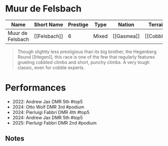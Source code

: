 # Muur de Felsbach

| Name | Short Name | Prestige | Type | Nation | Terrain | Length |
|-----|------|------|-----|----|-----|-----|
| Muur de Felsbach | [[Felsbach]] | 6 | Mixed | [[Gasmea]] | [[Cobble]] |

> Though slightly less prestigious than its big brother, the Hegenberg Round [[Hegen]], this race is one of the few that regularly features grueling cobbled climbs and short, punchy climbs. A very tough classic, even for cobble experts.

# Performances

* 2022: Andrew Jax DMR 5th #top5
* 2024: Otto Wolf DMR 3rd #podium 
* 2024: Pierluigi Fabbri DMR 4th #top5 
* 2024: Andrew Jax DMR 5th #top5
* 2025: Pierluigi Fabbri DMR 2nd #podium

## Notes

